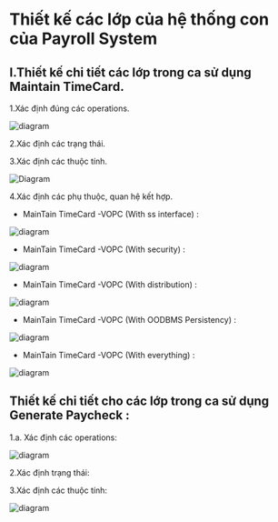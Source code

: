 # Thiết kế các lớp của hệ thống con của Payroll System
## I.Thiết kế chi tiết các lớp trong ca sử dụng Maintain TimeCard.
1.Xác định đúng các operations.

![diagram](https://www.planttext.com/api/plantuml/png/h5HBJiCm4Dtd55uMgRr0LKMbBH98L482YRKRZuh1YIFR2OeG9sF1aRW2jcixpe-Vs2NZzzwCvutdu-rzBHKMgifPaZ4i9RgZEMHOa2qlbE2CWK0l2K8BfDp13Yjym1BGCc1zoE9AmHyXKn7ivXJPum8V8OT2HNY4Zg2ypWpoal46u8eiqQqIj3YUHMail2e9Ll05OnugRPb6PSCv0rnOaHepQcHSPLjEO5Qstt7oc8O9kUILaADPH_Xpz63WIxJZrO51Nqv0pclubM8iyPhqB0ijxnecDMUFovMNlQPIhJmdJVicZDLYqdPfVTQcqTbXz1gcqPhECymCPk2exkeVxAmv_SU18C3W6v6HQmoSc9nqPubpjE-8euMckl-faNJ75asb-plF5Ar_DCKwmGdic78Mx0s536RBNQ1j3FBoDcwQWwBksE0p5qyNUejGa3x1lGirgKNetQCgsKg5j07NRPovLZUnVM38lp0ZCBB05ejqkAicSDFBQl3COjbmQgEX_6GD1J7BzHC00F__0m00)

2.Xác định các trạng thái.

3.Xác định các thuộc tính.

![Diagram](https://www.planttext.com/api/plantuml/png/X59BJiCm4Dtx53u0kG2geaBB0gcLAe74UcgFYi7nHFO4L25Ene8ZSGNYr7Np8MBxvdt6p_FpzRqC39wRoWfb8GJvQ2fKuFMA77ko5hty458MajDW3Gnx22YlC_SCTRpQqmigxj5s9sGB3WvOeSipyIb6gLarp0ojonRgnGDxumvNScC2BywQihpup4ObmxJSs2_9okb2IOTLRUc8UAzRvKdLuHeuld132cmRTMhWdVphNTkUmPZJxVgKe6FPCThEkGaNgnoRUSDzLwHn6FnCZOy6Qshs5YS5_2TtK8qGZK5vKxCXDnoOSAFOl4NwBP55S37jZpCfYd9w4JEy-PEON4BVDayxD9Sbvh-z5oQMw7Gyz5y0003__mC0)

4.Xác định các phụ thuộc, quan hệ kết hợp.
- MainTain TimeCard -VOPC (With ss interface) :

![diagram](https://www.planttext.com/api/plantuml/png/X5DBRi8m4Dtx55vIgLoWGX4jj18I2AJ-raCyW5lR4zaE25KzMHSzKgzGvuD9IAEk8hsPzvdnvEVhU-myM9zhnL85pl4dgJ45AoPal2MbqF8FnlcG-xem1GzhSCXlOky9AlioIs-O-aRRga8MO62B6asiiKzsuHfPRKyNL1QGZHwzbMPxpUVI-T69aoHddLwhMh0ETwbNqv9ke9g7EbDqH9o9mAnO9Ix05nFEAGKLhAeD7CY-tuVjIInyogolDNHiM4IidMr20jicEyfjeJIbVAsmC-n_T0Fw0f7kDlLoNw1tH0h1d4LVbgl9p7Yq6qYhhN4kfCiK71_8wi5L8Er9YhAmHV_iqCvCblkoqbpgSbtjj6XqEpeiqBdmAWDTVK-9ec28yCVn3OT9zyvw-leFhOVG6fPrZh3f7Qib6j-EzLzS8n4Ren75F_OB003__mC0)

- MainTain TimeCard -VOPC (With security) :

![diagram](https://www.planttext.com/api/plantuml/png/Z5HBRi8m5Dpd55vIgLm0eOYMKWa911Bzh1_9Qt3hs97z0eggdgoB7gbNg1CRyY6HkY7IU6RUdz_ldvaXq9Id8eW46CEUU8eHw7Yk96ab16hs6J0sPkGV7e1W3mRPvC8zGnKlq-eT8shGjWvPWuG4KvJKuaDE1uln28WhkKDzv56fkkl3AuN1ADUSYfLA4flUXErQGF0L-5fwBNmv1esne4lAcJG1os7Dr73a1SlOKabpcTnOqRrI0a7M8TikLIp6ZY1uR3tyup-jkjtjpC5OpHgogNEuPIjkQ7hMX67jCzX-R-W7rlNpih1PMwllhZQXaiNHcewm_6qMT5GyhiKlc-ryAGdr6_WPC1Ppamae7fLEHnT5-P0WFHlKIvdbLBqq4zliNLubqHpKQMsxQIiRfUuxdCAvERvkJ3EX2iHbpCwQ2YydPP6LYa3OLhcTEodziR0NmR7iKzNhLmyLeLie0ifDRMN3zjpIU1mER7R_ifRypcOEk5uTum1l-1e719thQW-o6RdM1LUxs-G5CvHn-O_p1m00__y30000)


- MainTain TimeCard -VOPC (With distribution) :

![diagram](https://www.planttext.com/api/plantuml/png/d5JBQiCm4BpxAqHFBYG_4899cb8892IGjlUDjKtKsfAHv9HGycKzz9Fw2_L3yaEMB_N5U3Mx6cPs_Flzir0QfCxJ9CWW_e0JahjLmf1hie4hoZlo5H0I9w0KUTtjLskkKRv1Z5MzV2XJMGBN9o7Jy9xCo4KmQevEg5yKoZNFSbsTRI6R7xHa_3GXk-CxnZeoK7KMdrjKgY0GflLxHcfeP-Wjk0KjpmFA2okO38W-inHZa7Gbk9OYIL0QjbEYpP7jdJLWKp6uJ8gINWlRzme61Ra-5rAn63GJl0KlVVMA_u2ZRN89FeA68wWkGrjgrRKdAiGqIyGLSKsxicsOqdCBib83fRRaQPiq3DgB7LlpZ8B6Vynu4291u7qX-i8sEXW3EZ8Ou1PuuNvQo3lKmq12qxmIjBT5vjZWcJBVorYp2uurUKbx3MwugsA1YtBDL1Op3hs2zQ6TWQ5fwTlNNjr9qnvboYgm2lCoNKF7wyze49X6pD74D0Xt7PMJtlvcHLvBXqwvxhfJJMF3lF_7cKuZJxG3JzgxI9k-4PYJwn6KFz1kXhlNDilfx7VdJiycBv3Jyb_y1m00__y30000)

- MainTain TimeCard -VOPC (With OODBMS Persistency) :

![diagram](https://www.planttext.com/api/plantuml/png/Z5DBJiCm4Dtd55uMYLoWGbLfow8Ig4X5Okt6e-BYU2BRAQeG9sF1aRW2jkCuTaeHEtlUcpV_xy-lkJPKcROMHIMerkI9rr1HnPOeZK8XG97tWf2Ic01iDgi5cKQU-tgyKNY0oWJuSVWL7yL8stCwLKODtL4DriLP7xOshhIE7AN52Tc3wRqcK3S2Jm1hDYLRexZSNoM9UBgcHuZyFkE1u_X7v1sNWG03VwXVnvhpY0j40LGETIN5_h-iu3G9VLiYWpH8W3sRw_2xjGf7kEJIvzKtOXGXQiOkd0rcDEer8xs-jmyjokssMbVfFLPKhEpR6zzGlTxP7UAW7SQrkNaEfjFCC-pccLOFKZ6To0lvz5AdSU2a4JdmWgrooYjiTmBE9XLqBxfBMeyi37IbUEC6c0DSTqF9z-ANAohBMNuq5pZfvMG7amf4n5jZlufq4nEnOWwIkHl_0G00__y30000)

- MainTain TimeCard -VOPC (With everything) :

![diagram](https://www.planttext.com/api/plantuml/png/l5N1Rjim3BtdAuIUF23vWM08sgOT42110gJRpepDkcfboP1a5yRGBzjXdxHVcEHAjkJQNTR3Sd1Wwf5w91_ftpz_NIeDKbS5cvMGFa6Ev6BDA79Djj2Wl20_PeIa39GYt_Q7zOPhbFUGOcktluogaa7pHSWY-KIMf1OqSqSvwgyAvOQNbMxFTb1-Fcf9UJud-zCZfdhbeEf1FEzGAKCWALx_b-GL6WHzcRtCUfv7b3KrJDuGlQC5fY2pjU1Q2iPGEhOB0fL-CCdH53GLt4TOagink_DHc5QIwcOhyjo4ChmYWqDfTsaVyowsE5mfXKsyXnqYGrywxvvWKJBH86woi2J-s3b0bdqNykdMPDoCUCp9ipzTaWveurmBmH2u2oEn43MU6Iacr0SoJVAj6ArhrmrbEctCE-3WAniQV6fz34oSozJLWUmEA0lQWbLIMHb6BbkgjDFYAgOSTxVJEHFvRMre96YVVnNdZOalwQcoQKyhT5WGBwBz_kOwwB5zVIiCDQ6CDZKFwWOCQkmKvQ_fRuZow6Z6qknOEWaxaeV-hUVeZ8c3haKMpRCxTdYgtFjLgccDKqwXmC9IcqOhapBoztP1IzOda8664oWxVTQ-EvfDmSsDfbSVdR_pwzikJMIeyPqRvfqKpXYoe0F_bk9_w5ByqLWiLYFRUJQoi2roV2bFW0TBUG8rtCaJiC5E7evh6AdL_M1GWX3jyINop7vY_m000F__0m00)

## Thiết kế chi tiết cho các lớp trong ca sử dụng Generate Paycheck :
1.a. Xác định các operations:

![diagram](https://www.planttext.com/api/plantuml/png/Z5RBQXin5DtxAqHMKuX_80IJEWaqu0I32rrVQowsQZsCf74PIhwiYtvIVw7pagpNX6miM_SSwTod_E_FtmTZGTj6yCKPw0aEI6vsg2-C8jb0Y_g6_5uGGZaOGxRGQiNvevAsNr4FDaAMn3A157Jz11RsO93SaU_9reH4SUQgHGoGpydMX3n3Iuz8Jm5ocsnDo3t8qwur5aM7MViVWvMG0qhKOD6HAoVXfRuZEwkPF7m9pfvO53Xj-4YROJofPiznmf-recXCXnOeRUN4Ny_j6MkbE8ASA0OkLr5bmaMnsb_0fFqS_7qHfcom-anTNI7EbskylmhLI1kxDXXwdxgWzpdOg2uq_VVO-ehsgB8p-ymyeGN6pPIQwPSB0VOkZTTMC2pkyiJz4UbqL7Nt4MYP1O-oAZ4iOV9YTA2igiSrabiERbguMP1xfr_XV3zUU-i9Ar-QrcsjsvTwfiuS92VjW8DkdV0oEyB4-jCMpTevrRzXnjuxrYhmmktDQ8XvEMtT3adDoRUaa6Z7Yfsvzhrt8ww-q94WjQjo0vUqv0KQD_GXBgHoBE8cU5zqBlZ9kqLjkb2XB4rVvtQMfRoLvvkyBZVnBwLFpzrKPqF93kdwCMsrgmdJFHIsCU61GVGzsgjpHxQ5IQFLJwJsKTMOcewgqIOSG8Ls-yGiao2oeqtO21ytHcGAoiamEfhI4KcL4CmOfcHgsIlPp3aKb49Kisy5zK1fNtnlZTXtxsxP-4tn6dNA7aeiVxgNorN-HfTXsGDTXcMlSnaMFD3P00f5UUkmwmjiaKtTK6BP6gSwc1HEZpCzeApx_qB_0G00__y30000)

2.Xác định trạng thái:

3.Xác định các thuộc tính:

![diagram](https://www.planttext.com/api/plantuml/png/Z5RBQXin5DtxAqHMKuX_80IJEWaqu0I32rrVQowsQZsCf74PIhwiYtvIVw7pagpNX6miM_SSwTod_E_FtmTZGTj6yCKPw0aEI6vsg2-C8jb0Y_g6_5uGGZaOGxRGQiNvevAsNr4FDaAMn3A157Jz11RsO93SaU_9reH4SUQgHGoGpydMX3n3Iuz8Jm5ocsnDo3t8qwur5aM7MViVWvMG0qhKOD6HAoVXfRuZEwkPF7m9pfvO53Xj-4YROJofPiznmf-recXCXnOeRUN4Ny_j6MkbE8ASA0OkLr5bmaMnsb_0fFqS_7qHfcom-anTNI7EbskylmhLI1kxDXXwdxgWzpdOg2uq_VVO-ehsgB8p-ymyeGN6pPIQwPSB0VOkZTTMC2pkyiJz4UbqL7Nt4MYP1O-oAZ4iOV9YTA2igiSrabiERbguMP1xfr_XV3zUU-i9Ar-QrcsjsvTwfiuS92VjW8DkdV0oEyB4-jCMpTevrRzXnjuxrYhmmktDQ8XvEMtT3adDoRUaa6Z7Yfsvzhrt8ww-q94WjQjo0vUqv0KQD_GXBgHoBE8cU5zqBlZ9kqLjkb2XB4rVvtQMfRoLvvkyBZVnBwLFpzrKPqF93kdwCMsrgmdJFHIsCU61GVGzsgjpHxQ5IQFLJwJsKTMOcewgqIOSG8Ls-yGiao2oeqtO21ytHcGAoiamEfhI4KcL4CmOfcHgsIlPp3aKb49Kisy5zK1fNtnlZTXtxsxP-4tn6dNA7aeiVxgNorN-HfTXsGDTXcMlSnaMFD3P00f5UUkmwmjiaKtTK6BP6gSwc1HEZpCzeApx_qB_0G00__y30000)








